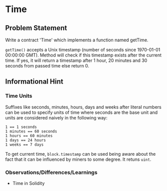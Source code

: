 # Time
## Problem Statement

Write a contract 'Time' which implements a function named getTime.

`getTime()` accepts a Unix timestamp (number of seconds since 1970-01-01 00:00:00 GMT). Method will check if this timestamp exists after the current time. If yes, it will return a timestamp after 1 hour, 20 minutes and 30 seconds from passed time else return 0.

## Informational Hint

### Time Units
Suffixes like seconds, minutes, hours, days and weeks after literal numbers can be used to specify units of time where seconds are the base unit and units are considered naively in the following way:

```
1 == 1 seconds
1 minutes == 60 seconds
1 hours == 60 minutes
1 days == 24 hours
1 weeks == 7 days
```

To get current time, `block.timestamp` can be used being aware about the fact that it can be influenced by miners to some degree. It retuns `uint`.


### Observations/Differences/Learnings

- Time in Solidity
